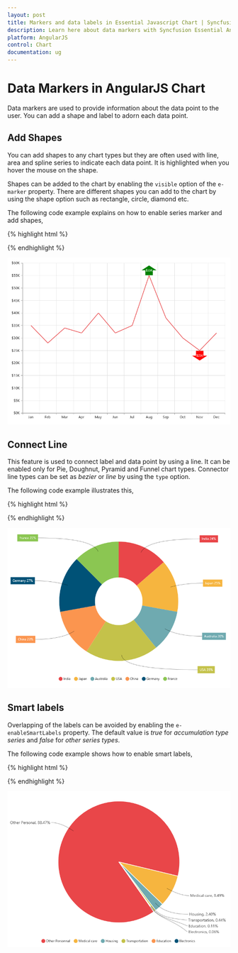 ```yaml
---
layout: post
title: Markers and data labels in Essential Javascript Chart | Syncfusion
description: Learn here about data markers with Syncfusion Essential AngularJS Chart Control, its elements, and more.
platform: AngularJS
control: Chart
documentation: ug
---
```


# Data Markers in AngularJS Chart

Data markers are used to provide information about the data point to the user. You can add a shape and label to adorn each data point.

## Add Shapes

You can add shapes to any chart types but they are often used with line, area and spline series to indicate each data point. It is highlighted when you hover the mouse on the shape.

Shapes can be added to the chart by enabling the `visible` option of the `e-marker` property. There are different shapes you can add to the chart by using the shape option such as rectangle, circle, diamond etc.

The following code example explains on how to enable series marker and add shapes,

{% highlight html %}

<html xmlns="http://www.w3.org/1999/xhtml" lang="en" ng-app="ChartApp">
    <head>
        <title>Essential Studio for AngularJS: Chart</title>
        <!--CSS and Script file References -->
    </head>
    <body ng-controller="ChartCtrl">
         <div id="container" ej-chart>
         <e-series>
         <e-series e-marker-visible="true" e-marker-shape="diamond">
         </e-series>
         <e-series e-marker-visible="true" e-marker-shape="triangle" >
         </e-series>
         <e-series e-marker-visible="true" e-marker-shape="Hexagon">
         </e-series>
         </e-series>
         </div>
         <script>
         angular.module('ChartApp', ['ejangular'])
         .controller('ChartCtrl', function ($scope) {
             
                });
        </script>
    </body>
</html>

{% endhighlight %}

![AngularJS Chart add shapes](Data-Markers_images/Data-Markers_img1.png)



## Add image as marker

Apart from the shapes, you can also add images to mark the data point by using the `imageUrl` option.

The following code example illustrates this,

{% highlight html %}

<html xmlns="http://www.w3.org/1999/xhtml" lang="en" ng-app="ChartApp">
    <head>
        <title>Essential Studio for AngularJS: Chart</title>
        <!--CSS and Script file References -->
    </head>
    <body ng-controller="ChartCtrl">
         <div id="container" ej-chart>
         <e-series>
         <e-series e-marker-visible="true" e-marker-shape="image"
         e-marker-imageurl="sun_annotation.png" e-marker-size-height="20"
         e-marker-size-width="20">
         </e-series>
         </div>
         <script>
         angular.module('ChartApp', ['ejangular'])
         .controller('ChartCtrl', function ($scope) {
              
                });
        </script>
    </body>
</html>

{% endhighlight %}

![AngularJS Chart add image as maker](Data-Markers_images/Data-Markers_img2.png)


## Add labels

Data label can be added to a chart series by enabling the `visible` property in the `dataLabel` option. The labels appear at the top of the data point, by default.

The following code example shows how to enable data label and set its horizontal and vertical text alignment. 

{% highlight html %}

<html xmlns="http://www.w3.org/1999/xhtml" lang="en" ng-app="ChartApp">
    <head>
        <title>Essential Studio for AngularJS: Chart</title>
        <!--CSS and Script file References -->
    </head>
    <body ng-controller="ChartCtrl">
         <div id="container" ej-chart>
         <e-series>
         <e-series e-marker-datalabel-visible="true" 
         e-marker-datalabel-horizontaltextalignment="center"
         e-marker-datalabel-verticaltextalignment="far">
         </e-series>
        </div>
        <script>
        angular.module('ChartApp', ['ejangular'])
        .controller('ChartCtrl', function ($scope) {
                
                });
        </script>
    </body>
</html>


{% endhighlight %}

![AngularJS Chart add labels](Data-Markers_images/Data-Markers_img3.png)


Label content can be formatted by using the template option. Inside the template, you can add the placeholder text *"point.x"* and *"point.y"* to display corresponding data points x & y value.

You can adorn the labels with background shapes by setting *shape* option.

The following code example shows how to add background shapes and set template to data label.

{% highlight html %}


<div id="template">
<div id="left">
<img src="../images/chart/icon_investments.png"/>
</div>
<div id="right">
<div id="point">#point.y#%</div>
</div>
</div>
<html xmlns="http://www.w3.org/1999/xhtml" lang="en" ng-app="ChartApp">
    <head>
        <title>Essential Studio for AngularJS: Chart</title>
        <!--CSS and Script file References -->
    </head>
    <body ng-controller="ChartCtrl">
         <div id="container" ej-chart>
         <e-series>
         <e-series e-marker-datalabel-visible="true"
         e-marker-datalabel-template="template"></e-series>
         <e-series e-marker-datalabel-visible="true"
         e-marker-datalabel-shape="rectangle" 
         e-marker-datalabel-border-width="1"
         e-marker-datalabel-border-color="red"></e-series>
         <e-series e-marker-datalabel-visible="true"></e-series>
         </e-series>
         </div>
         <script>
         angular.module('ChartApp', ['ejangular'])
         .controller('ChartCtrl', function ($scope) {
             
                });
        </script>
    </body>
</html>
    
{% endhighlight %}

![AngularJS Chart add background shapes](Data-Markers_images/Data-Markers_img4.png)


The appearance of the labels can be customized by using the `font` and `offset` options. The `offset` option is used to move the labels vertically. Also, labels can be rotated by using the `rotate` option.

The following code example shows how to rotate datalabel text and customize the font.

{% highlight html %}

<html xmlns="http://www.w3.org/1999/xhtml" lang="en" ng-app="ChartApp">
    <head>
        <title>Essential Studio for AngularJS: Chart</title>
        <!--CSS and Script file References -->
    </head>
    <body ng-controller="ChartCtrl">
         <div id="container" ej-chart>
         <e-series>
         <e-series e-marker-datalabel-visible="true"
         e-marker-datalabel-angle="30" e-marker-datalabel-offset="15"
         e-marker-datalabel-font-color="black" e-marker-datalabel-font-size="13px">
         </e-series>
         </div>
         <script>
         angular.module('ChartApp', ['ejangular'])
         .controller('ChartCtrl', function ($scope) {
               
                });
        </script>
    </body>
</html>

{% endhighlight %}

![AngularJS Chart rotates datalabel text](Data-Markers_images/Data-Markers_img5.png)


You can position the label to the top, center or bottom position of the segment by using the `textPosition` option for the chart types such as column, bar, stacked bar, stacked column, 100% stacked bar, 100% stacked column, candle and OHLC.

The following code example shows how to set textPosition to display data label in the middle of the column rectangle.

{% highlight html %}

<html xmlns="http://www.w3.org/1999/xhtml" lang="en" ng-app="ChartApp">
    <head>
        <title>Essential Studio for AngularJS: Chart</title>
        <!--CSS and Script file References -->
    </head>
    <body ng-controller="ChartCtrl">
         <div id="container" ej-chart>
         <e-series>
         <e-series e-marker-datalabel-visible="true"
         e-marker-datalabel-textposition="middle">
         </e-series>
         </div>
         <script>
         angular.module('ChartApp', ['ejangular'])
         .controller('ChartCtrl', function ($scope) {
               
                });
        </script>
    </body>
</html>

{% endhighlight %}

![AngularJS Chart set text position](Data-Markers_images/Data-Markers_img6.png)


The label can be positioned inside or outside the perimeter of the series by using the `e-labelPosition` option for the chart types such as Pie and Doughnut, .

The following code example shows how to set the *labelPosition*,

{% highlight html %}

<html xmlns="http://www.w3.org/1999/xhtml" lang="en" ng-app="ChartApp">
    <head>
        <title>Essential Studio for AngularJS: Chart</title>
        <!--CSS and Script file References -->
    </head>
    <body ng-controller="ChartCtrl">
         <div id="container" ej-chart>
         <e-series>
         <e-series e-marker-datalabel-visible="true" e-marker-datalabel-shape="rectangle"
         e-marker-datalabel-font-color="white" e-type="doughnut" e-labelPosition="outside" 
         e-datasource="dataSource" e-xname="x" e-yname="y" e-textmappingname="text">
         </e-series>
         </div>
         <script>
         var chartData= [{ x: 'India', y: 24, text: 'India 24%' },
                        { x: 'Japan', y: 25, text: 'Japan 25%' },
                        { x: 'Australia', y: 20, text: 'Australia 20%' },
                        { x: 'USA', y: 35, text: 'USA 35%' },
                        { x: 'China', y: 23, text: 'China 23%' },
                        { x: 'Germany', y: 27, text: 'Germany 27%' },
                        { x: 'France', y: 22, text: 'France 22%' }];
         angular.module('ChartApp', ['ejangular'])
         .controller('ChartCtrl', function ($scope) {
                    $scope.dataSource=chartData;
              
                });
        </script>
    </body>
</html>

{% endhighlight %} 

![AngularJS Chart label position](Data-Markers_images/Data-Markers_img7.png)


The following screenshot displays the labels when the `e-labelPosition` is set as *inside* position.

![AngularJS Chart inside](Data-Markers_images/Data-Markers_img8.png)


The following screenshot displays the labels when the `e-labelPosition` is set as *outsideExtended* position.

![AngularJS Chart outside extended](Data-Markers_images/Data-Markers_img9.png)


The label can be wrapped for pie, doughnut, funnel, and pyramid series by setting the enableWrap property. 

{% highlight html %} 

<html xmlns="http://www.w3.org/1999/xhtml" lang="en" ng-app="ChartApp">
    <head>
        <title>Essential Studio for AngularJS: Chart</title>
        <!--CSS and Script file References -->
    </head>
    <body ng-controller="ChartCtrl">
         <div id="container" ej-chart>
         <e-series>
         <e-series e-marker-datalabel-visible="true"
         e-marker-datalabel-enablewrap="true" 
         e-marker-datalabel-maximumlabelwidth="32">
         </e-series>
        </div>
        <script>
        angular.module('ChartApp', ['ejangular'])
        .controller('ChartCtrl', function ($scope) {
                                  
                });
        </script>
    </body>
</html>

{% endhighlight %} 

![AngularJS Chart setting enable wrap property](Data-Markers_images/Data-Markers_img13.png)

## Contrast Color for the data label

 
To change the contrast color for the data label, you can set the `e-enableContrastColor` as **true** in the dataLabel property of the chart series.

When we enable this property, the data label text will be rendered in contrast color based on the segment on which it is placed.
If the data label is placed inside the data points segment, then that particular point's color is taken. Else the chart area or chart background color is considered for deriving the contrast color.

{% highlight html %} 

<html xmlns="http://www.w3.org/1999/xhtml" lang="en" ng-app="ChartApp">
    <head>
        <title>Essential Studio for AngularJS: Chart</title>
        <!--CSS and Script file References -->
    </head>
    <body ng-controller="ChartCtrl">
         <div id="container" ej-chart>
         <e-series>
         <e-series e-marker-datalabel-visible="true"
         e-marker-datalabel-enablecontrastcolor="true">
         </e-series>
        </div>
        <script>
        angular.module('ChartApp', ['ejangular'])
        .controller('ChartCtrl', function ($scope) {
                                  
                });
        </script>
    </body>
</html>
 
{% endhighlight %}



## Customize specific points

By using the ejChart, you can also customize the individual/specific markers with different colors, shapes and also with different images.

There are two ways to achieve this based on how the data is fed to the series.

When the data is provided by using the `e-points` option, you can add marker for each data point or specific point by using the `e-marker` option as illustrated in the following code example.

{% highlight html %}

<html xmlns="http://www.w3.org/1999/xhtml" lang="en" ng-app="ChartApp">
    <head>
        <title>Essential Studio for AngularJS: Chart</title>
        <!--CSS and Script file References -->
    </head>
    <body ng-controller="ChartCtrl">
        <div id="container" ej-chart >
        <e-series>
        <e-series>
        <e-points>
        <e-points e-x="Jan" e-y="35"></e-points>
        <e-points e-x="Feb" e-y="28"></e-points>
        <e-points e-x="Mar" e-y="34"></e-points>
        <e-points e-x="Apr" e-y="32"></e-points>
        <e-points e-x="May" e-y="40"></e-points>
        <e-points e-x="Jun" e-y="33"></e-points>
        <e-points e-x="Jul" e-y="35"></e-points>
        <e-points e-x="Aug" e-y="55" e-marker-datalabel-visible="true"
        e-marker-datalabel-offset="-10"
        e-marker-datalabel-shape="upArrow" e-marker-datalabel-font-color="white"
        e-marker-datalabel-font-size="11px" e-marker-datalabel-margin-left="15"
        e-marker-datalabel-margin-right="15" e-marker-datalabel-margin-top="10"
        e-marker-datalabel-margin-bottom="10" e-marker-datalabel-fill="green" ></e-points>
        <e-points e-x="Sep" e-y="38"></e-points>
        <e-points e-x="Oct" e-y="30"></e-points>
        <e-points e-x="Nov" e-y="25" e-marker-datalabel-visible="true"
        e-marker-datalabel-offset="-22" e-marker-datalabel-verticaltextalignment="near"
        e-marker-datalabel-shape="downArrow" e-marker-datalabel-font-color="white"
        e-marker-datalabel-font-size="11px" e-marker-datalabel-margin-left="15"
        e-marker-datalabel-margin-right="15" e-marker-datalabel-margin-top="10"
        e-marker-datalabel-margin-bottom="10" e-marker-datalabel-fill="red"></e-points>
        <e-points e-x="Dec" e-y="32"></e-points>        
        </e-points>
        </e-series>
        </e-series>
        </div>
        <script>
        angular.module('ChartApp', ['ejangular'])
        .controller('ChartCtrl', function ($scope) {        
                              
                   });
        </script>
    </body>
</html>

 {% endhighlight %}

![AngularJS Chart customize specific points](Data-Markers_images/Data-Markers_img10.png)

When the data is bound to the series by using the `e-dataSource` option, you can customize the points in the `e-seriesrendering` event as illustrated in the following code example,

{% highlight html %}
    <head>
        <title>Essential Studio for AngularJS: Chart</title>
        <!--CSS and Script file References -->
    </head>
    <body ng-controller="ChartCtrl">
         <div id="container" ej-chart e-seriesrendering=seriesrender>
         <e-series>
         <e-series e-marker-datalabel-visible="true"  e-datasource="dataSource" e-xname="month" 
         e-yname="sales">
         </e-series>
         </div>
         <script>
         angular.module('ChartApp', ['ejangular'])
         .controller('ChartCtrl', function ($scope) {
                    $scope.dataSource=chartData;
                    $scope.seriesrender="seriesrender";
                   });
         function seriesRender(sender)
            {
	                   //Enable and customize the dataLabel for a point using event
               sender.data.series.points[7].marker = {
               dataLabel: {
                    visible: true,
                    offset: -10,
                    shape: "upArrow", font: { color: "white", size: '11px' },
                    margin: { left: 15, right: 15, top: 10, bottom: 10 },                    
                    fill: "green"
               }};
               sender.data.series.points[10].marker = {
                 //Enable and customize the dataLabel for a point using event
               dataLabel: {
                        visible: true,
                        offset: -22,
                        verticalTextAlignment: 'near',
                        shape: "downArrow", font: { color: "white", size: '11px' },
                        margin: { left: 15, right: 15, top: 10, bottom: 10 },                    
                        fill: "red"
               }};
        }
        </script>
    </body>
</html>

{% endhighlight %}

![AngularJS Chart series rendering](Data-Markers_images/Data-Markers_img10.png)


## Connect Line

This feature is used to connect label and data point by using a line. It can be enabled only for Pie, Doughnut, Pyramid and Funnel chart types. Connector line types can be set as *bezier* or *line* by using the `type` option.

 The following code example illustrates this,

{% highlight html %}

<html xmlns="http://www.w3.org/1999/xhtml" lang="en" ng-app="ChartApp">
    <head>
        <title>Essential Studio for AngularJS: Chart</title>
        <!--CSS and Script file References -->
    </head>
    <body ng-controller="ChartCtrl">
         <div id="container" ej-chart>
         <e-series>
         <e-series e-marker-datalabel-visible="true"
         e-marker-datalabel-connectorline-type="bezier"
         e-marker-datalabel-color="black"
         e-labelPosition="outsideextended" >
         </e-series>
         </div>
         <script>
         angular.module('ChartApp', ['ejangular'])
         .controller('ChartCtrl', function ($scope) {
                             });
        </script>
    </body>
</html>



{% endhighlight %}

![AngularJS Chart connect line](Data-Markers_images/Data-Markers_img11.png)


## Smart labels

Overlapping of the labels can be avoided by enabling the `e-enableSmartLabels` property. The default value is *true* for *accumulation type series* and *false* for *other series types*.

The following code example shows how to enable smart labels,

{% highlight html %}
<html xmlns="http://www.w3.org/1999/xhtml" lang="en" ng-app="ChartApp">
    <head>
        <title>Essential Studio for AngularJS: Chart</title>
        <!--CSS and Script file References -->
    </head>
    <body ng-controller="ChartCtrl">
         <div id="container" ej-chart>
         <e-series>
         <e-series e-marker-datalabel-visible="true" e-marker-datalabel-shape="none"
         e-marker-datalabel-font-size="14px" e-marker-datalabel-connectorline-type="bezier"
         e-marker-datalabel-connectorline-color="black" e-type="pie" 
         e-labelPosition="outsideextended" e-enablesmartlabels="true" 
         e-datasource="dataSource" e-xname="x" e-yname="y" 
         e-textmappingname="text">
         </e-series>
         </div>
         <script>
         var chartData= [{ x: 'Other Personnal', y: 94658, text: 'Other Personal, 88.47%' },
                             { x: 'Medical care', y: 9090, text: 'Medical care, 8.49%' },
		                     { x: 'Housing', y: 2577, text: 'Housing, 2.40%' },
                             { x: 'Transportation', y: 473, text: 'Transportation, 0.44%' },
                             { x: 'Education', y: 120, text: 'Education, 0.11%' },
                             { x: 'Electronics', y: 70, text: 'Electronics, 0.06%' }];
         angular.module('ChartApp', ['ejangular'])
         .controller('ChartCtrl', function ($scope) {
                    $scope.dataSource=chartData;
                     });
        </script>
    </body>
</html>



{% endhighlight %}

![AngularJS Chart smart labels](Data-Markers_images/Data-Markers_img12.png)


